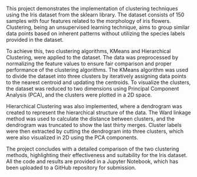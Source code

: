 This project demonstrates the implementation of clustering techniques using the Iris dataset from the sklearn library. The dataset consists of 150 samples with four features related to the morphology of iris flowers. Clustering, being an unsupervised learning technique, aims to group similar data points based on inherent patterns without utilizing the species labels provided in the dataset.

To achieve this, two clustering algorithms, KMeans and Hierarchical Clustering, were applied to the dataset. The data was preprocessed by normalizing the feature values to ensure fair comparison and proper performance of the clustering algorithms. The KMeans algorithm was used to divide the dataset into three clusters by iteratively assigning data points to the nearest centroid and updating the centroids. To visualize the clusters, the dataset was reduced to two dimensions using Principal Component Analysis (PCA), and the clusters were plotted in a 2D space.

Hierarchical Clustering was also implemented, where a dendrogram was created to represent the hierarchical structure of the data. The Ward linkage method was used to calculate the distance between clusters, and the dendrogram was truncated to show the last thirty merges. Cluster labels were then extracted by cutting the dendrogram into three clusters, which were also visualized in 2D using the PCA components.

The project concludes with a detailed comparison of the two clustering methods, highlighting their effectiveness and suitability for the Iris dataset. All the code and results are provided in a Jupyter Notebook, which has been uploaded to a GitHub repository for submission.
